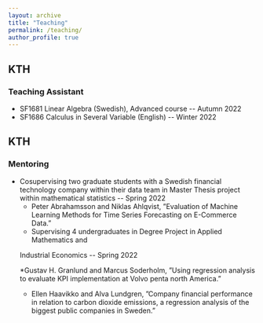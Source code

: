 ```yaml
---
layout: archive
title: "Teaching"
permalink: /teaching/
author_profile: true
---
```


## KTH
### Teaching Assistant
<ul>
	<li>SF1681 Linear Algebra (Swedish), Advanced course -- Autumn 2022</li> 
	<li>SF1686 Calculus in Several Variable (English) -- Winter 2022</li>
</ul>

## KTH
### Mentoring
<ul>
	<li> Cosupervising two graduate students with a Swedish financial
technology company within their data team in Master Thesis project within mathematical statistics -- Spring 2022

* Peter Abrahamsson and Niklas Ahlqvist, ”Evaluation of Machine Learning Methods for Time Series Forecasting on E-Commerce Data.”
	</li>
	<li> Supervising 4 undergraduates in Degree Project in Applied Mathematics and
Industrial Economics -- Spring 2022

*Gustav H. Granlund and Marcus Soderholm, ”Using regression analysis to evaluate KPI implementation at Volvo penta north America.”

* Ellen Haavikko and Alva Lundgren, ”Company financial performance in relation to carbon dioxide emissions, a regression analysis of the biggest public companies in Sweden.”
	</li>
</ul>

